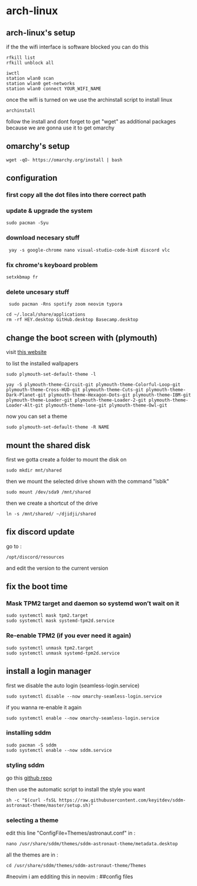 # arch-linux
## arch-linux's setup
if the the wifi interface is software blocked you can do this 
```  
rfkill list
rfkill unblock all
```
```  
iwctl
station wlan0 scan
station wlan0 get-networks
station wlan0 connect YOUR_WIFI_NAME
```
once the wifi is turned on we use the archinstall script to install linux
```  
archinstall
```
follow the install and dont forget to get "wget" as additional packages because we are gonna use it to get omarchy

## omarchy's setup

```  
wget -qO- https://omarchy.org/install | bash
```
## configuration 
### first copy all the dot files into there correct path
### update & upgrade the system
```  
sudo pacman -Syu
```
### download necesary stuff 
```  
 yay -s google-chrome nano visual-studio-code-binR discord vlc
```
### fix chrome's keyboard problem


```  
setxkbmap fr
```
### delete uncesary stuff 

```  
 sudo pacman -Rns spotify zoom neovim typora
```

```  
cd ~/.local/share/applications
rm -rf HEY.desktop GitHub.desktop Basecamp.desktop
```
## change the boot screen with (plymouth)

visit [this website](https://github.com/adi1090x/plymouth-themes)

to list the installed wallpapers
```  
sudo plymouth-set-default-theme -l
```
```  
yay -S plymouth-theme-Circuit-git plymouth-theme-Colorful-Loop-git plymouth-theme-Cross-HUD-git plymouth-theme-Cuts-git plymouth-theme-Dark-Planet-git plymouth-theme-Hexagon-Dots-git plymouth-theme-IBM-git plymouth-theme-Loader-git plymouth-theme-Loader-2-git plymouth-theme-Loader-Alt-git plymouth-theme-lone-git plymouth-theme-Owl-git 
```
now you can set a theme 
``` 
sudo plymouth-set-default-theme -R NAME
```
## mount the shared disk 

first we gotta create a folder to mount the disk on 
```  
sudo mkdir mnt/shared
```
then we mount the selected drive shown with the command "lsblk"
```  
sudo mount /dev/sda9 /mnt/shared
```
then we create a shortcut of the drive
```  
ln -s /mnt/shared/ ~/djidji/shared
```

## fix discord update 
go to : 
```  
/opt/discord/resources
```
and edit the version to the current version

## fix the boot time 
### Mask TPM2 target and daemon so systemd won’t wait on it
```
sudo systemctl mask tpm2.target
sudo systemctl mask systemd-tpm2d.service
```

### Re-enable TPM2 (if you ever need it again)
```
sudo systemctl unmask tpm2.target
sudo systemctl unmask systemd-tpm2d.service
```

## install a login manager 
first we disable the auto login (seamless-login.service)
```
sudo systemctl disable --now omarchy-seamless-login.service
```
if you wanna re-enable it again
```
sudo systemctl enable --now omarchy-seamless-login.service
```
### installing sddm 
```
sudo pacman -S sddm
sudo systemctl enable --now sddm.service
```
### styling sddm 
go this [github repo](https://github.com/Keyitdev/sddm-astronaut-theme)

then use the automatic script to install the style you want 
```
sh -c "$(curl -fsSL https://raw.githubusercontent.com/keyitdev/sddm-astronaut-theme/master/setup.sh)"
```
### selecting a theme 
edit this line "ConfigFile=Themes/astronaut.conf" in : 
```
nano /usr/share/sddm/themes/sddm-astronaut-theme/metadata.desktop
```
all the themes are in :
```
cd /usr/share/sddm/themes/sddm-astronaut-theme/Themes
```

#neovim 
i am edditing this in neovim :
##config files 

